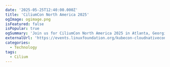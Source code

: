 ```yaml
---
date: '2025-05-25T12:40:00.000Z'
title: 'CiliumCon North America 2025'
ogImage: ogimage.png
isFeatured: false
isPopular: true
ogSummary: 'Join us for CiliumCon North America 2025 in Atlanta, Georgia. At CiliumCon, you’ll hear from end users sharing how Cilium, Hubble, and Tetragon unlocked levels of scalability, performance, and security that weren’t possible before and from contributors who will teach you how Cilium is leveraging eBPF to gain these benefits'
externalUrl: 'https://events.linuxfoundation.org/kubecon-cloudnativecon-north-america/co-located-events/cfp-colocated-events/#submit-your-talk'
categories:
  - Technology
tags:
  - Cilium
---
```

